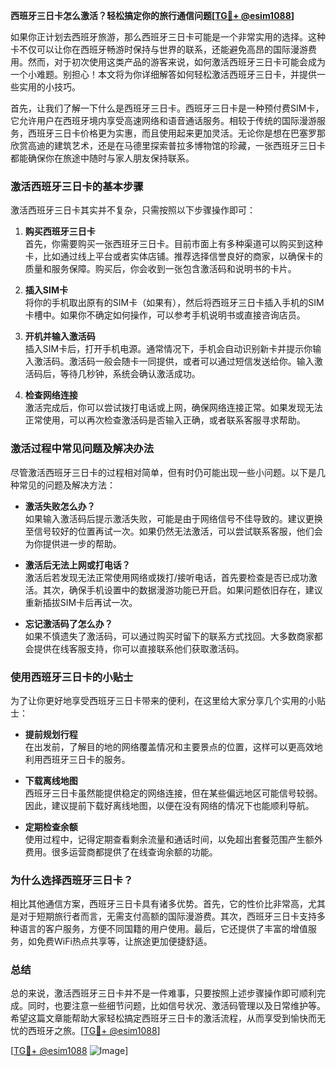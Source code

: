 **西班牙三日卡怎么激活？轻松搞定你的旅行通信问题[[TG💪+ @esim1088](https://t.me/s/esim1088)]**

如果你正计划去西班牙旅游，那么西班牙三日卡可能是一个非常实用的选择。这种卡不仅可以让你在西班牙畅游时保持与世界的联系，还能避免高昂的国际漫游费用。然而，对于初次使用这类产品的游客来说，如何激活西班牙三日卡可能会成为一个小难题。别担心！本文将为你详细解答如何轻松激活西班牙三日卡，并提供一些实用的小技巧。

首先，让我们了解一下什么是西班牙三日卡。西班牙三日卡是一种预付费SIM卡，它允许用户在西班牙境内享受高速网络和语音通话服务。相较于传统的国际漫游服务，西班牙三日卡价格更为实惠，而且使用起来更加灵活。无论你是想在巴塞罗那欣赏高迪的建筑艺术，还是在马德里探索普拉多博物馆的珍藏，一张西班牙三日卡都能确保你在旅途中随时与家人朋友保持联系。

### **激活西班牙三日卡的基本步骤**

激活西班牙三日卡其实并不复杂，只需按照以下步骤操作即可：

1. **购买西班牙三日卡**  
   首先，你需要购买一张西班牙三日卡。目前市面上有多种渠道可以购买到这种卡，比如通过线上平台或者实体店铺。推荐选择信誉良好的商家，以确保卡的质量和服务保障。购买后，你会收到一张包含激活码和说明书的卡片。

2. **插入SIM卡**  
   将你的手机取出原有的SIM卡（如果有），然后将西班牙三日卡插入手机的SIM卡槽中。如果你不确定如何操作，可以参考手机说明书或直接咨询店员。

3. **开机并输入激活码**  
   插入SIM卡后，打开手机电源。通常情况下，手机会自动识别新卡并提示你输入激活码。激活码一般会随卡一同提供，或者可以通过短信发送给你。输入激活码后，等待几秒钟，系统会确认激活成功。

4. **检查网络连接**  
   激活完成后，你可以尝试拨打电话或上网，确保网络连接正常。如果发现无法正常使用，可以再次检查激活码是否输入正确，或者联系客服寻求帮助。

### **激活过程中常见问题及解决办法**

尽管激活西班牙三日卡的过程相对简单，但有时仍可能出现一些小问题。以下是几种常见的问题及解决方法：

- **激活失败怎么办？**  
  如果输入激活码后提示激活失败，可能是由于网络信号不佳导致的。建议更换至信号较好的位置再试一次。如果仍然无法激活，可以尝试联系客服，他们会为你提供进一步的帮助。

- **激活后无法上网或打电话？**  
  激活后若发现无法正常使用网络或拨打/接听电话，首先要检查是否已成功激活。其次，确保手机设置中的数据漫游功能已开启。如果问题依旧存在，建议重新插拔SIM卡后再试一次。

- **忘记激活码了怎么办？**  
  如果不慎遗失了激活码，可以通过购买时留下的联系方式找回。大多数商家都会提供在线客服支持，你可以直接联系他们获取激活码。

### **使用西班牙三日卡的小贴士**

为了让你更好地享受西班牙三日卡带来的便利，在这里给大家分享几个实用的小贴士：

- **提前规划行程**  
  在出发前，了解目的地的网络覆盖情况和主要景点的位置，这样可以更高效地利用西班牙三日卡的服务。

- **下载离线地图**  
  西班牙三日卡虽然能提供稳定的网络连接，但在某些偏远地区可能信号较弱。因此，建议提前下载好离线地图，以便在没有网络的情况下也能顺利导航。

- **定期检查余额**  
  使用过程中，记得定期查看剩余流量和通话时间，以免超出套餐范围产生额外费用。很多运营商都提供了在线查询余额的功能。

### **为什么选择西班牙三日卡？**

相比其他通信方案，西班牙三日卡具有诸多优势。首先，它的性价比非常高，尤其是对于短期旅行者而言，无需支付高额的国际漫游费。其次，西班牙三日卡支持多种语言的客户服务，方便不同国籍的用户使用。最后，它还提供了丰富的增值服务，如免费WiFi热点共享等，让旅途更加便捷舒适。

### **总结**

总的来说，激活西班牙三日卡并不是一件难事，只要按照上述步骤操作即可顺利完成。同时，也要注意一些细节问题，比如信号状况、激活码管理以及日常维护等。希望这篇文章能帮助大家轻松搞定西班牙三日卡的激活流程，从而享受到愉快而无忧的西班牙之旅。[[TG💪+ @esim1088](https://t.me/s/esim1088)]

[[TG💪+ @esim1088](https://t.me/s/esim1088) ![Image](https://i.postimg.cc/4NQfJmqS/Snipaste-2025-05-13-00-14-12.png)]